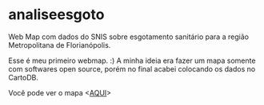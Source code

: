 # analiseesgoto
Web Map com dados do SNIS sobre esgotamento sanitário para a região Metropolitana de Florianópolis.

Esse é meu primeiro webmap. :)
A minha ideia era fazer um mapa somente com softwares open source, porém no final acabei colocando os dados no CartoDB.

Você pode ver o mapa <[AQUI](http://paulamegumi.github.io/analiseesgoto)>
